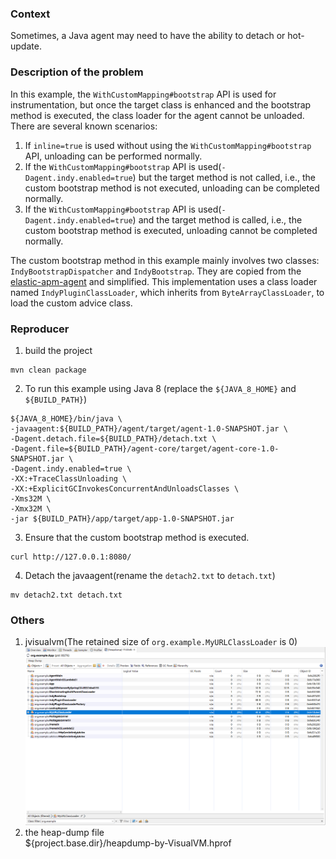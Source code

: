 ### Context
Sometimes, a Java agent may need to have the ability to detach or hot-update.

### Description of the problem
In this example, the `WithCustomMapping#bootstrap` API is used for instrumentation, but once the target class is enhanced and the bootstrap method is executed, 
the class loader for the agent cannot be unloaded. There are several known scenarios:

1. If `inline=true` is used without using the `WithCustomMapping#bootstrap` API, unloading can be performed normally.
2. If the `WithCustomMapping#bootstrap` API is used(`-Dagent.indy.enabled=true`) but the target method is not called, i.e., the custom bootstrap method is not executed, unloading can be completed normally.
3. If the `WithCustomMapping#bootstrap` API is used(`-Dagent.indy.enabled=true`) and the target method is called, i.e., the custom bootstrap method is executed, unloading cannot be completed normally.

The custom bootstrap method in this example mainly involves two classes: `IndyBootstrapDispatcher` and `IndyBootstrap`. 
They are copied from the [elastic-apm-agent](https://github.com/elastic/apm-agent-java) and simplified. This implementation uses a class loader named `IndyPluginClassLoader`, which inherits from `ByteArrayClassLoader`, to load the custom advice class.

### Reproducer
1. build the project
```shell
mvn clean package
```
2. To run this example using Java 8 (replace the `${JAVA_8_HOME}` and `${BUILD_PATH}`)
```shell
${JAVA_8_HOME}/bin/java \
-javaagent:${BUILD_PATH}/agent/target/agent-1.0-SNAPSHOT.jar \ 
-Dagent.detach.file=${BUILD_PATH}/detach.txt \
-Dagent.file=${BUILD_PATH}/agent-core/target/agent-core-1.0-SNAPSHOT.jar \ 
-Dagent.indy.enabled=true \
-XX:+TraceClassUnloading \
-XX:+ExplicitGCInvokesConcurrentAndUnloadsClasses \ 
-Xms32M \
-Xmx32M \
-jar ${BUILD_PATH}/app/target/app-1.0-SNAPSHOT.jar
```
3. Ensure that the custom bootstrap method is executed.
```shell
curl http://127.0.0.1:8080/
```
4. Detach the javaagent(rename the `detach2.txt` to `detach.txt`)
```shell
mv detach2.txt detach.txt
```

### Others
1. jvisualvm(The retained size of `org.example.MyURLClassLoader` is 0)
![jvisualvm heap dump](img.png)
2. the heap-dump file  
${project.base.dir}/heapdump-by-VisualVM.hprof
